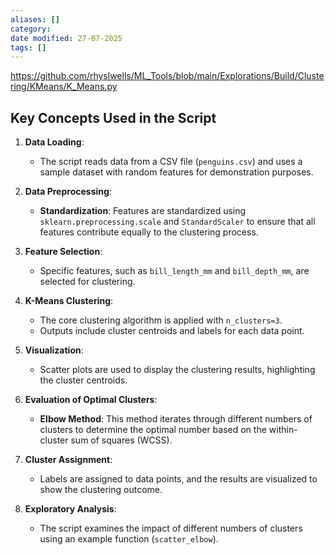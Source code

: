 ```yaml
---
aliases: []
category:
date modified: 27-07-2025
tags: []
---
```

https://github.com/rhyslwells/ML_Tools/blob/main/Explorations/Build/Clustering/KMeans/K_Means.py
## Key Concepts Used in the Script

1. **Data Loading**:
   - The script reads data from a CSV file (`penguins.csv`) and uses a sample dataset with random features for demonstration purposes.

2. **Data Preprocessing**:
   - **Standardization**: Features are standardized using `sklearn.preprocessing.scale` and `StandardScaler` to ensure that all features contribute equally to the clustering process.

3. **Feature Selection**:
   - Specific features, such as `bill_length_mm` and `bill_depth_mm`, are selected for clustering.

4. **K-Means Clustering**:
   - The core clustering algorithm is applied with `n_clusters=3`.
   - Outputs include cluster centroids and labels for each data point.

5. **Visualization**:
   - Scatter plots are used to display the clustering results, highlighting the cluster centroids.

6. **Evaluation of Optimal Clusters**:
   - **Elbow Method**: This method iterates through different numbers of clusters to determine the optimal number based on the within-cluster sum of squares (WCSS).

7. **Cluster Assignment**:
   - Labels are assigned to data points, and the results are visualized to show the clustering outcome.

8. **Exploratory Analysis**:
   - The script examines the impact of different numbers of clusters using an example function (`scatter_elbow`).